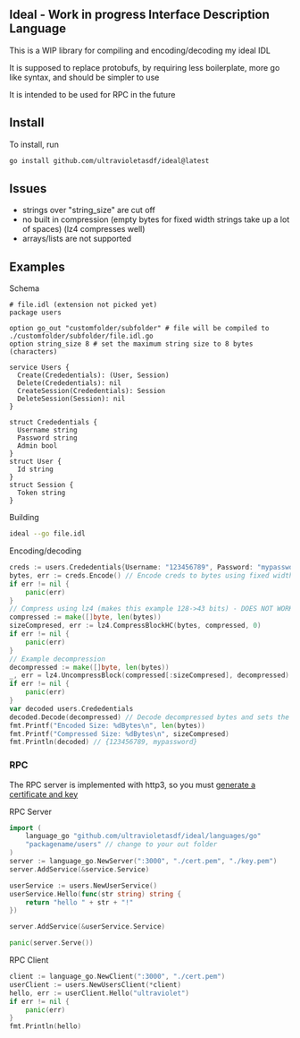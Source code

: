 ## Ideal - Work in progress Interface Description Language

This is a WIP library for compiling and encoding/decoding my ideal IDL

It is supposed to replace protobufs, by requiring less boilerplate, more go like syntax, and should be simpler to use

It is intended to be used for RPC in the future

## Install

To install, run
```sh
go install github.com/ultravioletasdf/ideal@latest
```
## Issues

- strings over "string_size" are cut off
- no built in compression (empty bytes for fixed width strings take up a lot of spaces) (lz4 compresses well)
- arrays/lists are not supported

## Examples

Schema

```
# file.idl (extension not picked yet)
package users

option go_out "customfolder/subfolder" # file will be compiled to ./customfolder/subfolder/file.idl.go
option string_size 8 # set the maximum string size to 8 bytes (characters)

service Users {
  Create(Crededentials): (User, Session)
  Delete(Crededentials): nil
  CreateSession(Crededentials): Session
  DeleteSession(Session): nil
}

struct Crededentials {
  Username string
  Password string
  Admin bool
}
struct User {
  Id string
}
struct Session {
  Token string
}
```

Building
```sh
ideal --go file.idl
```

Encoding/decoding

```go
creds := users.Crededentials{Username: "123456789", Password: "mypassword", Admin: true}
bytes, err := creds.Encode() // Encode creds to bytes using fixed width strings and ints
if err != nil {
	panic(err)
}
// Compress using lz4 (makes this example 128->43 bits) - DOES NOT WORK WHEN string_size IS LESS THAN 16
compressed := make([]byte, len(bytes))
sizeCompresed, err := lz4.CompressBlockHC(bytes, compressed, 0)
if err != nil {
	panic(err)
}
// Example decompression
decompressed := make([]byte, len(bytes))
_, err = lz4.UncompressBlock(compressed[:sizeCompresed], decompressed)
if err != nil {
	panic(err)
}
var decoded users.Crededentials
decoded.Decode(decompressed) // Decode decompressed bytes and sets the struct fields
fmt.Printf("Encoded Size: %dBytes\n", len(bytes))
fmt.Printf("Compressed Size: %dBytes\n", sizeCompresed)
fmt.Println(decoded) // {123456789, mypassword}
```

### RPC

The RPC server is implemented with http3, so you must [generate a certificate and key](https://www.digitalocean.com/community/tutorials/openssl-essentials-working-with-ssl-certificates-private-keys-and-csrs)

RPC Server

```go
import (
	language_go "github.com/ultravioletasdf/ideal/languages/go"
	"packagename/users" // change to your out folder
)
server := language_go.NewServer(":3000", "./cert.pem", "./key.pem")
server.AddService(&service.Service)

userService := users.NewUserService()
userService.Hello(func(str string) string {
	return "hello " + str + "!"
})

server.AddService(&userService.Service)

panic(server.Serve())
```

RPC Client
```go
client := language_go.NewClient(":3000", "./cert.pem")
userClient := users.NewUsersClient(*client)
hello, err := userClient.Hello("ultraviolet")
if err != nil {
	panic(err)
}
fmt.Println(hello)
```
